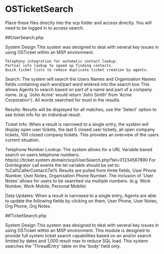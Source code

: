 # OSTicketSearch


Place these files directly into the scp folder and access directly.
You will need to be logged in to access search.

##UserSearch.php

System Design
This system was designed to deal with several key issues in using OSTicket within an MSP environment.

    Telephony integration for automatic contact lookup.
    Partial info lookup to speed up finding contacts.
    Quick ticket lists to reduce duplicate ticket creation by agents.

Search:
The system will search the Users Names and Organisation Names fields containing each word/part word entered into the search box
This allows Agents to search based on part of a name and part of a company name. (e.g. 'John Acme' would return 'John Smith' from 'Acme Corporation').
All words searched for must in the results.

Results:
Results will be displayed for all matches, use the 'Select' option to see ticket info for an individual result.

Ticket Info:
When a result is narrowed to a single entry, the system will display open user tickets, the last 5 closed user tickets, all open company tickets, 100 closed company tickets.
This provides an overview of the users current situation.

Telephone Number Lookup:
The system allows for a URL Variable based search on users telephone numbers.
http(s)://ticket.system.domain/scp/UserSearch.php?tel=01234567890
For GoIntegrator call events the tel variable should be set to: %Call\CallerContact\Tel%
Results are pulled from three fields, User Phone Number, User Notes, Organisation Phone Number.
The inclusion of 'User Notes' allows for users to be searched via multiple numbers. (e.g. Work Number, Work Mobile, Personal Mobile)

Data Updates:
When a result is narrowed to a single entry, Agents are able to update the following fields by clicking on them, User Phone, User Notes, Org Phone, Org Notes.

##TicketSearch.php

System Design
This system was designed to deal with several key issues in using OSTicket within an MSP environment.
This module is designed to provide full system ticket search capabilities based on an and/or search limited by dates and 1,000 result max to reduce SQL load.
This system searches the 'ThreadEntry' table on the 'body' field only. 
